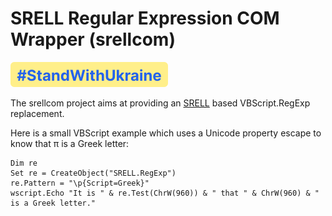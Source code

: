 # SRELL Regular Expression COM Wrapper (srellcom)
[![StandWithUkraine](https://raw.githubusercontent.com/vshymanskyy/StandWithUkraine/main/badges/StandWithUkraine.svg)](https://github.com/vshymanskyy/StandWithUkraine/blob/main/docs/README.md)

The srellcom project aims at providing an [SRELL](https://www.akenotsuki.com/misc/srell/en/) based VBScript.RegExp replacement.

Here is a small VBScript example which uses a Unicode property escape to know that &#960; is a Greek letter:
```
Dim re
Set re = CreateObject("SRELL.RegExp")
re.Pattern = "\p{Script=Greek}"
wscript.Echo "It is " & re.Test(ChrW(960)) & " that " & ChrW(960) & " is a Greek letter." 
```
